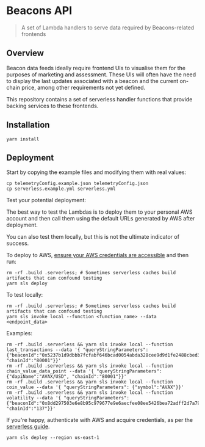 # Beacons API

> A set of Lambda handlers to serve data required by Beacons-related frontends

## Overview

Beacon data feeds ideally require frontend UIs to visualise them for the purposes of marketing and assessment. These UIs
will often have the need to display the last updates associated with a beacon and the current on-chain price, among
other requirements not yet defined.

This repository contains a set of serverless handler functions that provide backing services to these frontends.

## Installation

```shell
yarn install
```

## Deployment

Start by copying the example files and modifying them with real values:

```shell
cp telemetryConfig.example.json telemetryConfig.json
cp serverless.example.yml serverless.yml
```

Test your potential deployment:

The best way to test the Lambdas is to deploy them to your personal AWS account and then call them using the default
URLs generated by AWS after deployment.

You can also test them locally, but this is not the ultimate indicator of success.

To deploy to AWS,
[ensure your AWS credentials are accessible](https://docs.aws.amazon.com/cli/latest/userguide/cli-configure-envvars.html)
and then run:

```shell
rm -rf .build .serverless; # Sometimes serverless caches build artifacts that can confound testing
yarn sls deploy
```

To test locally:

```shell
rm -rf .build .serverless; # Sometimes serverless caches build artifacts that can confound testing
yarn sls invoke local --function <function_name> --data <endpoint_data>
```

Examples:

```shell
rm -rf .build .serverless && yarn sls invoke local --function last_transactions --data '{ "queryStringParameters": {"beaconId":"0x5237b1d9dbbb7fcfabf646bcad0054abda328cee9d9d1fe2488cbed3a33cd47e", "chainId":"80001"}}'
rm -rf .build .serverless && yarn sls invoke local --function chain_value_data_point --data '{ "queryStringParameters": {"dapiName":"AVAX/USD", "chainId":"80001"}}'
rm -rf .build .serverless && yarn sls invoke local --function coin_value --data '{ "queryStringParameters": {"symbol":"AVAX"}}'
rm -rf .build .serverless && yarn sls invoke local --function volatility --data '{ "queryStringParameters": {"beaconId":"0x8dd297503e6e8b95c979677e9e6aecfee08ee5426bea72adff2d7a797f7bd69d", "chainId":"137"}}'
```

If you're happy, authenticate with AWS and acquire credentials, as per the
[serverless guide](https://www.serverless.com/framework/docs/providers/aws/guide/credentials).

```shell
yarn sls deploy --region us-east-1
```
